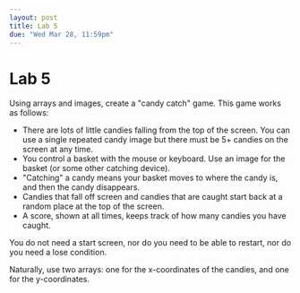 ```yaml
---
layout: post
title: Lab 5
due: "Wed Mar 28, 11:59pm"
---
```


# Lab 5

Using arrays and images, create a "candy catch" game. This game works as follows:

- There are lots of little candies falling from the top of the screen. You can use a single repeated candy image but there must be 5+ candies on the screen at any time.
- You control a basket with the mouse or keyboard. Use an image for the basket (or some other catching device).
- "Catching" a candy means your basket moves to where the candy is, and then the candy disappears.
- Candies that fall off screen and candies that are caught start back at a random place at the top of the screen.
- A score, shown at all times, keeps track of how many candies you have caught.

You do not need a start screen, nor do you need to be able to restart, nor do you need a lose condition.

Naturally, use two arrays: one for the x-coordinates of the candies, and one for the y-coordinates.

